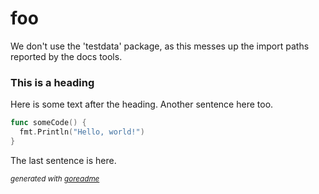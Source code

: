 # foo

We don't use the 'testdata' package, as this messes up the import paths reported
by the docs tools.

### This is a heading
Here is some text after the heading. Another sentence here too.


```go
func someCode() {
  fmt.Println("Hello, world!")
}
```

The last sentence is here.

<sub>*generated with [goreadme](https://github.com/dmjones/goreadme)*</sub>